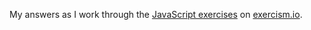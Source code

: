 My answers as I work through the [JavaScript exercises](http://exercism.io/languages/javascript/exercises) on [exercism.io](http://exercism.io).
